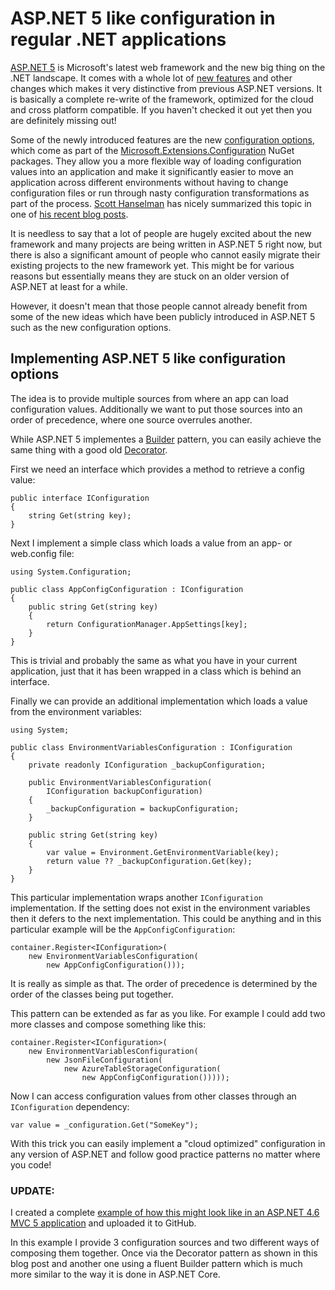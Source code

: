 ﻿<!--
    Tags: aspnet dotnet aspnet-core architecture
-->

# ASP.NET 5 like configuration in regular .NET applications

[ASP.NET 5](https://get.asp.net/) is Microsoft's latest web framework and the new big thing on the .NET landscape. It comes with a whole lot of [new features](https://github.com/aspnet/home/releases/v1.0.0-rc1-final) and other changes which makes it very distinctive from previous ASP.NET versions. It is basically a complete re-write of the framework, optimized for the cloud and cross platform compatible. If you haven't checked it out yet then you are definitely missing out!

Some of the newly introduced features are the new [configuration options](https://docs.asp.net/en/latest/fundamentals/configuration.html), which come as part of the [Microsoft.Extensions.Configuration](https://github.com/aspnet/Configuration) NuGet packages. They allow you a more flexible way of loading configuration values into an application and make it significantly easier to move an application across different environments without having to change configuration files or run through nasty configuration transformations as part of the process. [Scott Hanselman](http://www.hanselman.com/) has nicely summarized this topic in one of [his recent blog posts](http://www.hanselman.com/blog/BestPracticesForPrivateConfigDataAndConnectionStringsInConfigurationInASPNETAndAzure.aspx).

It is needless to say that a lot of people are hugely excited about the new framework and many projects are being written in ASP.NET 5 right now, but there is also a significant amount of people who cannot easily migrate their existing projects to the new framework yet. This might be for various reasons but essentially means they are stuck on an older version of ASP.NET at least for a while.

However, it doesn't mean that those people cannot already benefit from some of the new ideas which have been publicly introduced in ASP.NET 5 such as the new configuration options.

## Implementing ASP.NET 5 like configuration options

The idea is to provide multiple sources from where an app can load configuration values. Additionally we want to put those sources into an order of precedence, where one source overrules another.

While ASP.NET 5 implementes a [Builder](https://en.wikipedia.org/wiki/Builder_pattern) pattern, you can easily achieve the same thing with a good old [Decorator](https://en.wikipedia.org/wiki/Decorator_pattern).

First we need an interface which provides a method to retrieve a config value:

<pre><code>public interface IConfiguration
{
    string Get(string key);
}</code></pre>

Next I implement a simple class which loads a value from an app- or web.config file:

<pre><code>using System.Configuration;

public class AppConfigConfiguration : IConfiguration
{
    public string Get(string key)
    {
        return ConfigurationManager.AppSettings[key];
    }
}
</code></pre>

This is trivial and probably the same as what you have in your current application, just that it has been wrapped in a class which is behind an interface.

Finally we can provide an additional implementation which loads a value from the environment variables:

<pre><code>using System;

public class EnvironmentVariablesConfiguration : IConfiguration
{
    private readonly IConfiguration _backupConfiguration;

    public EnvironmentVariablesConfiguration(
        IConfiguration backupConfiguration)
    {
        _backupConfiguration = backupConfiguration;
    }

    public string Get(string key)
    {
        var value = Environment.GetEnvironmentVariable(key);
        return value ?? _backupConfiguration.Get(key);
    }
}
</code></pre>

This particular implementation wraps another `IConfiguration` implementation. If the setting does not exist in the environment variables then it defers to the next implementation. This could be anything and in this particular example will be the `AppConfigConfiguration`:

<pre><code>container.Register&lt;IConfiguration&gt;(
    new EnvironmentVariablesConfiguration(
        new AppConfigConfiguration()));
</code></pre>

It is really as simple as that. The order of precedence is determined by the order of the classes being put together.

This pattern can be extended as far as you like. For example I could add two more classes and compose something like this:

<pre><code>container.Register&lt;IConfiguration&gt;(
    new EnvironmentVariablesConfiguration(
        new JsonFileConfiguration(
            new AzureTableStorageConfiguration(
                new AppConfigConfiguration()))));</code></pre>

Now I can access configuration values from other classes through an `IConfiguration` dependency:

<pre><code>var value = _configuration.Get("SomeKey");</code></pre>

With this trick you can easily implement a &quot;cloud optimized&quot; configuration in any version of ASP.NET and follow good practice patterns no matter where you code!

### UPDATE:

I created a complete [example of how this might look like in an ASP.NET 4.6 MVC 5 application](https://github.com/dustinmoris/ASP.NET-4.6-Configuration-Demo) and uploaded it to GitHub.

In this example I provide 3 configuration sources and two different ways of composing them together. Once via the Decorator pattern as shown in this blog post and another one using a fluent Builder pattern which is much more similar to the way it is done in ASP.NET Core.